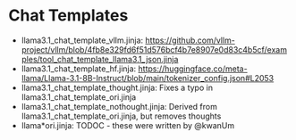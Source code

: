 # Chat Templates

<!-- pyml disable-num-lines 3 line-length -->

- llama3.1_chat_template_vllm.jinja:
  <https://github.com/vllm-project/vllm/blob/4fb8e329fd6f51d576bcf4b7e8907e0d83c4b5cf/examples/tool_chat_template_llama3.1_json.jinja>
- llama3.1_chat_template_hf.jinja:
  <https://huggingface.co/meta-llama/Llama-3.1-8B-Instruct/blob/main/tokenizer_config.json#L2053>
- llama3.1_chat_template_thought.jinja: Fixes a typo in llama3.1_chat_template_ori.jinja
- llama3.1_chat_template_nothought.jinja: Derived from llama3.1_chat_template_ori.jinja, but removes thoughts
- llama\*ori.jinja: TODOC - these were written by @kwanUm

